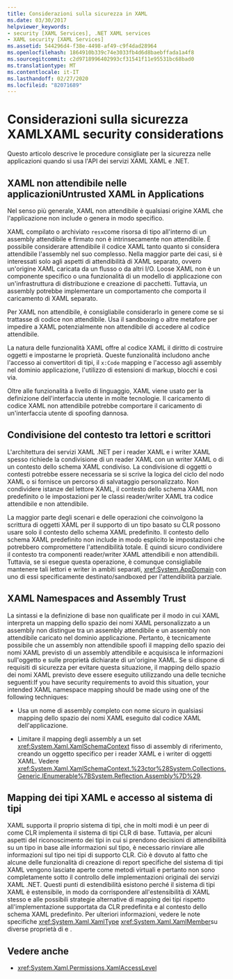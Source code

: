 ```yaml
---
title: Considerazioni sulla sicurezza in XAML
ms.date: 03/30/2017
helpviewer_keywords:
- security [XAML Services], .NET XAML services
- XAML security [XAML Services]
ms.assetid: 544296d4-f38e-4498-af49-c9f4dad28964
ms.openlocfilehash: 1864910b339c74e3033fb4d6d8baebffada1a4f8
ms.sourcegitcommit: c2d9718996402993cf31541f11e95531bc68bad0
ms.translationtype: MT
ms.contentlocale: it-IT
ms.lasthandoff: 02/27/2020
ms.locfileid: "82071689"
---
```

# <a name="xaml-security-considerations"></a>Considerazioni sulla sicurezza XAMLXAML security considerations

Questo articolo descrive le procedure consigliate per la sicurezza nelle applicazioni quando si usa l'API dei servizi XAML XAML e .NET.

## <a name="untrusted-xaml-in-applications"></a>XAML non attendibile nelle applicazioniUntrusted XAML in Applications

Nel senso più generale, XAML non attendibile è qualsiasi origine XAML che l'applicazione non include o genera in modo specifico.

XAML compilato o archiviato `resx`come risorsa di tipo all'interno di un assembly attendibile e firmato non è intrinsecamente non attendibile. È possibile considerare attendibile il codice XAML tanto quanto si considera attendibile l'assembly nel suo complesso. Nella maggior parte dei casi, si è interessati solo agli aspetti di attendibilità di XAML separato, ovvero un'origine XAML caricata da un flusso o da altri I/O. Loose XAML non è un componente specifico o una funzionalità di un modello di applicazione con un'infrastruttura di distribuzione e creazione di pacchetti. Tuttavia, un assembly potrebbe implementare un comportamento che comporta il caricamento di XAML separato.

Per XAML non attendibile, è consigliabile considerarlo in genere come se si trattasse di codice non attendibile. Usa il sandboxing o altre metafore per impedire a XAML potenzialmente non attendibile di accedere al codice attendibile.

La natura delle funzionalità XAML offre al codice XAML il diritto di costruire oggetti e impostarne le proprietà. Queste funzionalità includono anche l'accesso ai convertitori di tipi, il `x:Code` mapping e l'accesso agli assembly nel dominio applicazione, l'utilizzo di estensioni di markup, blocchi e così via.

Oltre alle funzionalità a livello di linguaggio, XAML viene usato per la definizione dell'interfaccia utente in molte tecnologie. Il caricamento di codice XAML non attendibile potrebbe comportare il caricamento di un'interfaccia utente di spoofing dannosa.

## <a name="sharing-context-between-readers-and-writers"></a>Condivisione del contesto tra lettori e scrittori

L'architettura dei servizi XAML .NET per i reader XAML e i writer XAML spesso richiede la condivisione di un reader XAML con un writer XAML o di un contesto dello schema XAML condiviso. La condivisione di oggetti o contesti potrebbe essere necessaria se si scrive la logica del ciclo del nodo XAML o si fornisce un percorso di salvataggio personalizzato. Non condividere istanze del lettore XAML, il contesto dello schema XAML non predefinito o le impostazioni per le classi reader/writer XAML tra codice attendibile e non attendibile.

La maggior parte degli scenari e delle operazioni che coinvolgono la scrittura di oggetti XAML per il supporto di un tipo basato su CLR possono usare solo il contesto dello schema XAML predefinito. Il contesto dello schema XAML predefinito non include in modo esplicito le impostazioni che potrebbero compromettere l'attendibilità totale. È quindi sicuro condividere il contesto tra componenti reader/writer XAML attendibili e non attendibili. Tuttavia, se si esegue questa operazione, è comunque consigliabile mantenere tali lettori e writer in ambiti separati, <xref:System.AppDomain> con uno di essi specificamente destinato/sandboxed per l'attendibilità parziale.

## <a name="xaml-namespaces-and-assembly-trust"></a>XAML Namespaces and Assembly Trust

La sintassi e la definizione di base non qualificate per il modo in cui XAML interpreta un mapping dello spazio dei nomi XAML personalizzato a un assembly non distingue tra un assembly attendibile e un assembly non attendibile caricato nel dominio applicazione. Pertanto, è tecnicamente possibile che un assembly non attendibile spoofi il mapping dello spazio dei nomi XAML previsto di un assembly attendibile e acquisisca le informazioni sull'oggetto e sulle proprietà dichiarate di un'origine XAML. Se si dispone di requisiti di sicurezza per evitare questa situazione, il mapping dello spazio dei nomi XAML previsto deve essere eseguito utilizzando una delle tecniche seguenti:If you have security requirements to avoid this situation, your intended XAML namespace mapping should be made using one of the following techniques:

- Usa un nome di assembly completo con nome sicuro in qualsiasi mapping dello spazio dei nomi XAML eseguito dal codice XAML dell'applicazione.

- Limitare il mapping degli assembly a un set <xref:System.Xaml.XamlSchemaContext> fisso di assembly di riferimento, creando un oggetto specifico per i reader XAML e i writer di oggetti XAML. Vedere <xref:System.Xaml.XamlSchemaContext.%23ctor%28System.Collections.Generic.IEnumerable%7BSystem.Reflection.Assembly%7D%29>.

## <a name="xaml-type-mapping-and-type-system-access"></a>Mapping dei tipi XAML e accesso al sistema di tipi

XAML supporta il proprio sistema di tipi, che in molti modi è un peer di come CLR implementa il sistema di tipi CLR di base. Tuttavia, per alcuni aspetti del riconoscimento dei tipi in cui si prendono decisioni di attendibilità su un tipo in base alle informazioni sul tipo, è necessario rinviare alle informazioni sul tipo nei tipi di supporto CLR. Ciò è dovuto al fatto che alcune delle funzionalità di creazione di report specifiche del sistema di tipi XAML vengono lasciate aperte come metodi virtuali e pertanto non sono completamente sotto il controllo delle implementazioni originali dei servizi XAML .NET. Questi punti di estendibilità esistono perché il sistema di tipi XAML è estensibile, in modo da corrispondere all'estensibilità di XAML stesso e alle possibili strategie alternative di mapping dei tipi rispetto all'implementazione supportata da CLR predefinita e al contesto dello schema XAML predefinito. Per ulteriori informazioni, vedere le note specifiche <xref:System.Xaml.XamlType> <xref:System.Xaml.XamlMember>su diverse proprietà di e .

## <a name="see-also"></a>Vedere anche

- <xref:System.Xaml.Permissions.XamlAccessLevel>
